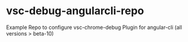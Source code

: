 # vsc-debug-angularcli-repo
Example Repo to configure vsc-chrome-debug Plugin for angular-cli (all versions > beta-10)

